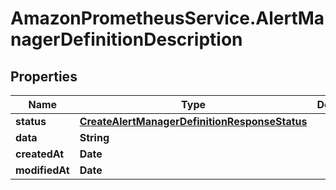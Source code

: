 # AmazonPrometheusService.AlertManagerDefinitionDescription

## Properties

Name | Type | Description | Notes
------------ | ------------- | ------------- | -------------
**status** | [**CreateAlertManagerDefinitionResponseStatus**](CreateAlertManagerDefinitionResponseStatus.md) |  | 
**data** | **String** |  | 
**createdAt** | **Date** |  | 
**modifiedAt** | **Date** |  | 


